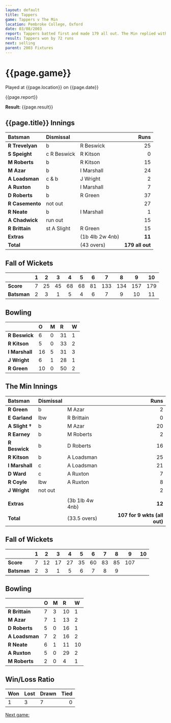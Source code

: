 ```yaml
---
layout: default
title: Tappers
game: Tappers v The Min
location: Pembroke College, Oxford
date: 03/08/2003
report: Tappers batted first and made 179 all out. The Min replied with 107 for 9 wkts (all out)
result: Tappers won by 72 runs
next: selling
parent: 2003 Fixtures
---
```


# {{page.game}}

Played at {{page.location}} on {{page.date}}

{{page.report}}

**Result:** {{page.result}}

## {{page.title}} Innings

| Batsman | Dismissal |  | Runs |
|:---|:---|---|---:|
| **R Trevelyan** | b | R Beswick | 25 |
| **S Speight** | c R Beswick | R Kitson | 0 |
| **M Roberts** | b | R Kitson | 15 |
| **M Azar** | b | I Marshall | 24 |
| **A Loadsman** | c & b | J Wright | 2 |
| **A Ruxton** | b | I Marshall | 7 |
| **D Roberts** | b | R Green | 37 |
| **R Casemento** | not out |  | 27 |
| **R Neate** | b | I Marshall | 1 |
| **A Chadwick** | run out |  | 15 |
| **R Brittain** | st A Slight | R Green | 15 |
| **Extras** | | (1b 4lb 2w 4nb) | **11** |
| **Total** | | (43 overs) | ****179 all out**** |

## Fall of Wickets

| | 1 | 2 | 3 | 4 | 5 | 6 | 7 | 8 | 9 | 10 |
|---|:---:|:---:|:---:|:---:|:---:|:---:|:---:|:---:|:---:|:---:|
| **Score** | 7 | 25 | 45 | 68 | 68 | 81 | 133 | 134 | 157 | 179 |
| **Batsman** | 2 | 3 | 1 | 5 | 4 | 6 | 7 | 9 | 10 | 11 |

## Bowling

| | O | M | R | W |
|---|:---|:---|:---|:---|
| **R Beswick** | 6 | 0 | 31 | 1 |
| **R Kitson** | 5 | 0 | 33 | 2 |
| **I Marshall** | 16 | 5 | 31 | 3 |
| **J Wright** | 6 | 1 | 28 | 1 |
| **R Green** | 10 | 0 | 50 | 2 |

## The Min Innings

| Batsman | Dismissal |  | Runs |
|:---|:---|---|---:|
| **R Green** | b | M Azar | 2 |
| **E Garland** | lbw | R Brittain | 0 |
| **A Slight &#8224;** | b | M Azar | 20 |
| **R Earney** | b | M Roberts | 2 |
| **R Beswick** | b | D Roberts | 16 |
| **R Kitson** | b | A Loadsman | 25 |
| **I Marshall** | c | A Loadsman | 21 |
| **D Ward** | c | A Ruxton | 7 |
| **R Coyle** | lbw | A Ruxton | 8 |
| **J Wright** | not out |  | 2 |
|  |  |  |  |
| **Extras** | | (3b 1lb 4w 4nb) | **12** |
| **Total** | | (33.5 overs) | ****107 for 9 wkts (all out)**** |

## Fall of Wickets

| | 1 | 2 | 3 | 4 | 5 | 6 | 7 | 8 | 9 | 10 |
|---|:---:|:---:|:---:|:---:|:---:|:---:|:---:|:---:|:---:|:---:|
| **Score** | 7 | 12 | 17 | 27 | 35 | 60 | 83 | 85 | 107 |  |
| **Batsman** | 2 | 3 | 1 | 5 | 6 | 7 | 8 | 9 |  |  |

## Bowling

| | O | M | R | W |
|---|:---|:---|:---|:---|
| **R Brittain** | 7 | 3 | 10 | 1 |
| **M Azar** | 7 | 1 | 13 | 2 |
| **D Roberts** | 5 | 0 | 16 | 1 |
| **A Loadsman** | 7 | 2 | 16 | 2 |
| **R Neate** | 6 | 1 | 11 | 10 |
| **A Ruxton** | 5 | 0 | 29 | 2 |
| **M Roberts** | 2 | 0 | 4 | 1 |


## Win/Loss Ratio

| Won | Lost | Drawn | Tied |
|:---|:---|:---|---:|
| 1 | 3 | 7 | 0 |

[Next game:]({{page.next}})